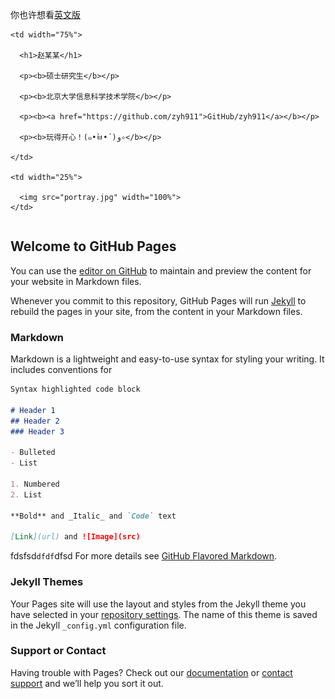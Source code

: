 ﻿你也许想看[英文版](index.md)

<table border="0">

  <tr>

    <td width="75%">

      <h1>赵某某</h1>

      <p><b>硕士研究生</b></p>

      <p><b>北京大学信息科学技术学院</b></p>

      <p><b><a href="https://github.com/zyh911">GitHub/zyh911</a></b></p>

      <p><b>玩得开心！(๑•̀ㅂ•́)و✧</b></p>

    </td>

    <td width="25%">

      <img src="portray.jpg" width="100%">
    </td>

  </tr>

</table>

## Welcome to GitHub Pages

You can use the [editor on GitHub](https://github.com/zyh911/zyh911.github.io/edit/master/index.md) to maintain and preview the content for your website in Markdown files.

Whenever you commit to this repository, GitHub Pages will run [Jekyll](https://jekyllrb.com/) to rebuild the pages in your site, from the content in your Markdown files.

### Markdown

Markdown is a lightweight and easy-to-use syntax for styling your writing. It includes conventions for

```markdown
Syntax highlighted code block

# Header 1
## Header 2
### Header 3

- Bulleted
- List

1. Numbered
2. List

**Bold** and _Italic_ and `Code` text

[Link](url) and ![Image](src)
```
fdsfsd`dfdf`dfsd
For more details see [GitHub Flavored Markdown](https://guides.github.com/features/mastering-markdown/).

### Jekyll Themes

Your Pages site will use the layout and styles from the Jekyll theme you have selected in your [repository settings](https://github.com/zyh911/zyh911.github.io/settings). The name of this theme is saved in the Jekyll `_config.yml` configuration file.

### Support or Contact

Having trouble with Pages? Check out our [documentation](https://help.github.com/categories/github-pages-basics/) or [contact support](https://github.com/contact) and we’ll help you sort it out.
